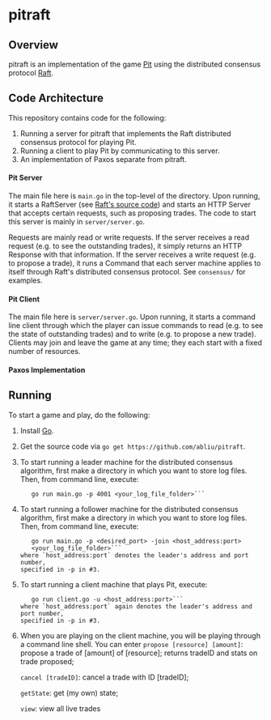 pitraft
=====

## Overview

pitraft is an implementation of the game
[Pit](http://en.wikipedia.org/wiki/Pit_(game)) using the distributed consensus
protocol [Raft](https://ramcloud.stanford.edu/wiki/download/attachments/11370504/raft.pdf).

## Code Architecture

This repository contains code for the following:

1. Running a server for pitraft that implements the Raft distributed consensus
   protocol for playing Pit.
2. Running a client to play Pit by communicating to this server.
3. An implementation of Paxos separate from pitraft.

#### Pit Server

The main file here is `main.go` in the top-level of the directory. Upon running,
it starts a RaftServer (see [Raft's source
code](https://github.com/goraft/raft)) and starts an HTTP Server that accepts
certain requests, such as proposing trades. The code to start this server is
mainly in `server/server.go`.

Requests are mainly read or write requests. If the server receives a read
request (e.g. to see the outstanding trades), it simply returns an HTTP Response
with that information. If the server receives a write request (e.g. to propose a
trade), it runs a Command that each server machine applies to itself through
Raft's distributed consensus protocol. See `consensus/` for examples.

#### Pit Client

The main file here is `server/server.go`. Upon running, it starts a command line
client through which the player can issue commands to read (e.g. to see the
state of outstanding trades) and to write (e.g. to propose a new trade). Clients
may join and leave the game at any time; they each start with a fixed number of
resources.

#### Paxos Implementation

## Running

To start a game and play, do the following:

1. Install [Go](http://golang.org/).
2. Get the source code via ```go get https://github.com/abliu/pitraft```.
3. To start running a leader machine for the distributed consensus algorithm,
   first make a directory in which you want to store log files. Then, from
   command line, execute:
   ```cd <pitraft_repo_folder>;
      go run main.go -p 4001 <your_log_file_folder>```
4. To start running a follower machine for the distributed consensus algorithm,
   first make a directory in which you want to store log files. Then, from
   command line, execute:
   ```cd <pitraft_repo_folder>;
      go run main.go -p <desired_port> -join <host_address:port>
      <your_log_file_folder>```
   where `host_address:port` denotes the leader's address and port number,
   specified in -p in #3.
5. To start running a client machine that plays Pit, execute:
   ```cd <pitraft_repo_folder>/client;
      go run client.go -u <host_address:port>```
   where `host_address:port` again denotes the leader's address and port number,
   specified in -p in #3.
6. When you are playing on the client machine, you will be playing through a
   command line shell. You can enter 
   ```propose [resource] [amount]```: propose a trade of [amount] of [resource]; returns tradeID and stats on trade proposed;

   ```cancel [tradeID]```: cancel a trade with ID [tradeID];

   ```getState```: get (my own) state;

   ```view```: view all live trades
